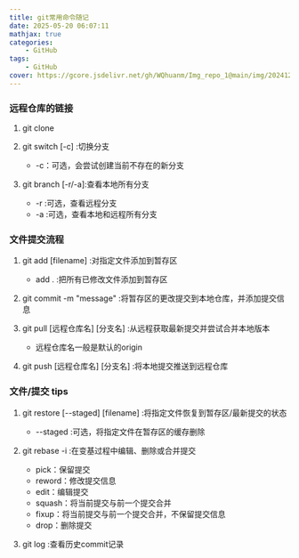 ```yaml
---
title: git常用命令随记
date: 2025-05-20 06:07:11
mathjax: true
categories: 
    - GitHub
tags: 
    - GitHub
cover: https://gcore.jsdelivr.net/gh/WQhuanm/Img_repo_1@main/img/202412222015910.png
---
```


### 远程仓库的链接
1. git clone <url>

1. git switch [-c] <new-branch-name> :切换分支
    + -c：可选，会尝试创建当前不存在的新分支

1. git branch [-r/-a]:查看本地所有分支
    + -r :可选，查看远程分支
    + -a :可选，查看本地和远程所有分支



### 文件提交流程
1. git add [filename] :对指定文件添加到暂存区
    + add . :把所有已修改文件添加到暂存区

1. git commit -m "message" :将暂存区的更改提交到本地仓库，并添加提交信息

1. git pull [远程仓库名] [分支名] :从远程获取最新提交并尝试合并本地版本
    + 远程仓库名一般是默认的origin

1. git push [远程仓库名] [分支名] :将本地提交推送到远程仓库

### 文件/提交 tips
1. git restore [--staged] [filename] :将指定文件恢复到暂存区/最新提交的状态
    + --staged :可选，将指定文件在暂存区的缓存删除

1. git rebase -i :在变基过程中编辑、删除或合并提交
    + pick：保留提交
    + reword：修改提交信息
    + edit：编辑提交
    + squash：将当前提交与前一个提交合并
    + fixup：将当前提交与前一个提交合并，不保留提交信息
    + drop：删除提交

1. git log :查看历史commit记录